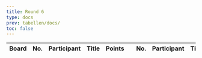 ```yaml
---
title: Round 6
type: docs
prev: tabellen/docs/
toc: false
---
```



| Board | No. | Participant         | Title | Points |   | No. | Participant          | Title | Points | Result |
|-------|-----|---------------------|-------|--------|---|-----|----------------------|-------|--------|--------|